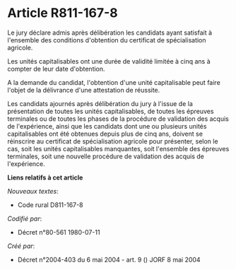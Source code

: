 # Article R811-167-8

Le jury déclare admis après délibération les candidats ayant satisfait à l'ensemble des conditions d'obtention du certificat
de spécialisation agricole.

Les unités capitalisables ont une durée de validité limitée à cinq ans à compter de leur date d'obtention.

A la demande du candidat, l'obtention d'une unité capitalisable peut faire l'objet de la délivrance d'une attestation de
réussite.

Les candidats ajournés après délibération du jury à l'issue de la présentation de toutes les unités capitalisables, de toutes
les épreuves terminales ou de toutes les phases de la procédure de validation des acquis de l'expérience, ainsi que les
candidats dont une ou plusieurs unités capitalisables ont été obtenues depuis plus de cinq ans, doivent se réinscrire au
certificat de spécialisation agricole pour présenter, selon le cas, soit les unités capitalisables manquantes, soit
l'ensemble des épreuves terminales, soit une nouvelle procédure de validation des acquis de l'expérience.

**Liens relatifs à cet article**

_Nouveaux textes_:

  - Code rural D811-167-8

_Codifié par_:

  - Décret n°80-561 1980-07-11

_Créé par_:

  - Décret n°2004-403 du 6 mai 2004 - art. 9 () JORF 8 mai 2004
